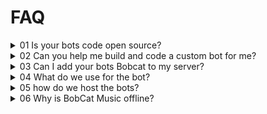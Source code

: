 # FAQ


<details>

<summary>01 Is your bots code open source?</summary>

No we do not give our or share **ANY** code for our bots.

</details>

<details>

<summary>02 Can you help me build and code a custom bot for me?</summary>

Sorry we do NOT have the time to build other people bots with a profile and code.

</details>

<details>

<summary>03 Can I add your bots Bobcat to my server?</summary>

Yes you can add the bot into your servers.

</details>

<details>

<summary>04 What do we use for the bot?</summary>

We currently are using python and the pycord library.

</details>

<details>

<summary>05 how do we host the bots?</summary>

We currently use a self made server that uses Pterodactyl Software.
Proudly provide by [Rabbit Hosting](https://rabbit-hosting.com/discordbot)

</details>

<details>

<summary>06 Why is BobCat Music offline?</summary>

This is because we have shut down bobcat music and the developer team are mainly focusing on  bobcat and making that the best bot.

</details>
